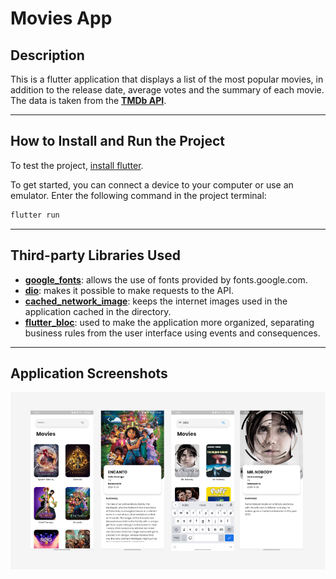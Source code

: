 # Movies App


## Description
This is a flutter application that displays a list of the most popular movies, in addition to the release date, average votes and the summary of each movie. The data is taken from the [**TMDb API**](https://developers.themoviedb.org/3).

-----

## How to Install and Run the Project
To test the project, [install flutter](https://docs.flutter.dev/get-started/install). 

To get started, you can connect a device to your computer or use an emulator. Enter the following command in the project terminal:

```bash
flutter run
```

-----

## Third-party Libraries Used

- [**google_fonts**](https://pub.dev/packages/google_fonts): allows the use of fonts provided by fonts.google.com.
- [**dio**](https://pub.dev/packages/dio): makes it possible to make requests to the API.
- [**cached_network_image**](https://pub.dev/packages/cached_network_image): keeps the internet images used in the application cached in the directory.
- [**flutter_bloc**](https://pub.dev/packages/flutter_bloc): used to make the application more organized, separating business rules from the user interface using events and consequences.

-----

## Application Screenshots 

![Screenshots](https://github.com/jhoisz/moviesapp/blob/main/screenshots/app.jpg)